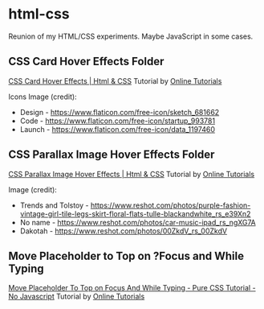 # html-css

Reunion of my HTML/CSS experiments. Maybe JavaScript in some cases.

## CSS Card Hover Effects Folder

[CSS Card Hover Effects | Html & CSS](https://www.youtube.com/watch?v=EZqhWu8GJ6U)
Tutorial by [Online Tutorials](https://www.youtube.com/channel/UCbwXnUipZsLfUckBPsC7Jog)

Icons Image (credit):

- Design - <https://www.flaticon.com/free-icon/sketch_681662>
- Code - <https://www.flaticon.com/free-icon/startup_993781>
- Launch - <https://www.flaticon.com/free-icon/data_1197460>

## CSS Parallax Image Hover Effects Folder

[CSS Parallax Image Hover Effects | Html & CSS](https://www.youtube.com/watch?v=szGPXwg2LVE)
Tutorial by [Online Tutorials](https://www.youtube.com/channel/UCbwXnUipZsLfUckBPsC7Jog)

Image (credit):

- Trends and Tolstoy - <https://www.reshot.com/photos/purple-fashion-vintage-girl-tile-legs-skirt-floral-flats-tulle-blackandwhite_rs_e39Xn2>
- No name - <https://www.reshot.com/photos/car-music-ipad_rs_ngXG7A>
- Dakotah - <https://www.reshot.com/photos/00ZkdV_rs_00ZkdV>

## Move Placeholder to Top on ?Focus and While Typing

[Move Placeholder To Top on Focus And While Typing - Pure CSS Tutorial - No Javascript](https://www.youtube.com/watch?v=BKhoo6RSEDU)
Tutorial by [Online Tutorials](https://www.youtube.com/channel/UCbwXnUipZsLfUckBPsC7Jog)

